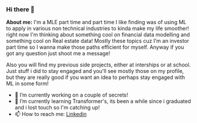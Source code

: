 ### Hi there 👋

**About me:** I'm a MLE part time and part time I like finding was of using ML to apply in various non technical industries to kinda make my life smoother! right now I'm thinking about something cool on financial data modelling and something cool on Real estate data! Mostly these topics cuz I'm an investor part time so I wanna make those paths efficient for myself. Anyway if you got any question just shoot me a message!

Also you will find my previous side projects, either at interships or at school. Just stuff i did to stay engaged and you'll see mostly those on my profile, but they are really good if you want an idea to perhaps stay engaged with ML in some form!


- 🔭 I’m currently working on a couple of secrets!
- 🌱 I’m currently learning Transformer's, its been a while since i graduated and i lost touch so I'm catching up!
- 📫 How to reach me: [Linkedin](https://www.linkedin.com/in/sameerhimati/)

<!--
**sameerhimati/sameerhimati** is a ✨ _special_ ✨ repository because its `README.md` (this file) appears on your GitHub profile.

Here are some ideas to get you started:

- 🔭 I’m currently working on ...
- 🌱 I’m currently learning ...
- 👯 I’m looking to collaborate on ...
- 🤔 I’m looking for help with ...
- 💬 Ask me about ...
- 📫 How to reach me: ...
- 😄 Pronouns: ...
- ⚡ Fun fact: ...
-->
